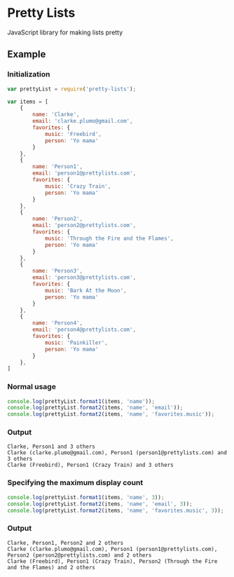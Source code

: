 # Pretty Lists
JavaScript library for making lists pretty

## Example

### Initialization

``` javascript
var prettyList = require('pretty-lists');

var items = [
	{
		name: 'Clarke',
		email: 'clarke.plumo@gmail.com',
		favorites: {
			music: 'Freebird',
			person: 'Yo mama'
		}
	},
	{
		name: 'Person1',
		email: 'person1@prettylists.com',
		favorites: {
			music: 'Crazy Train',
			person: 'Yo mama'
		}
	},
	{
		name: 'Person2',
		email: 'person2@prettylists.com',
		favorites: {
			music: 'Through the Fire and the Flames',
			person: 'Yo mama'
		}
	},
	{
		name: 'Person3',
		email: 'person3@prettylists.com',
		favorites: {
			music: 'Bark At the Moon',
			person: 'Yo mama'
		}
	},
	{
		name: 'Person4',
		email: 'person4@prettylists.com',
		favorites: {
			music: 'Painkiller',
			person: 'Yo mama'
		}
	},
]

```

### Normal usage

``` javascript
console.log(prettyList.format1(items, 'name'));
console.log(prettyList.format2(items, 'name', 'email'));
console.log(prettyList.format2(items, 'name', 'favorites.music'));

```

### Output

	Clarke, Person1 and 3 others
	Clarke (clarke.plumo@gmail.com), Person1 (person1@prettylists.com) and 3 others
	Clarke (Freebird), Person1 (Crazy Train) and 3 others

### Specifying the maximum display count

``` javascript
console.log(prettyList.format1(items, 'name', 3));
console.log(prettyList.format2(items, 'name', 'email', 3));
console.log(prettyList.format2(items, 'name', 'favorites.music', 3));

```

### Output

	Clarke, Person1, Person2 and 2 others
	Clarke (clarke.plumo@gmail.com), Person1 (person1@prettylists.com), Person2 (person2@prettylists.com) and 2 others
	Clarke (Freebird), Person1 (Crazy Train), Person2 (Through the Fire and the Flames) and 2 others
